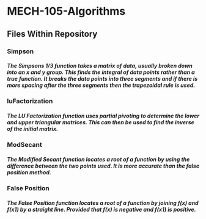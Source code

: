 # MECH-105-Algorithms

## Files Within Repository

### Simpson

##### The Simpsons 1/3 function takes a matrix of data, usually broken down into an x and y group. This finds the integral of data points rather than a true function. It breaks the data points into three segments and if there is more spacing after the three segments then the trapezoidal rule is used.


### luFactorization

##### The LU Factorization function uses partial pivoting to determine the lower and upper triangular matrices. This can then be used to find the inverse of the initial matrix.

### ModSecant

##### The Modified Secant function locates a root of a function by using the difference between the two points used. It is more accurate than the false position method.


### False Position

##### The False Position function locates a root of a function by joining f(x) and f(x1) by a straight line. Provided that f(x) is negative and f(x1) is positive.

